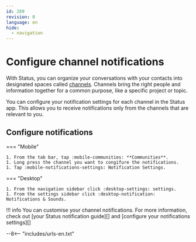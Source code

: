 ```yaml
---
id: 289
revision: 0
language: en
hide:
  - navigation
---
```


# Configure channel notifications

With Status, you can organize your conversations with your contacts into designated spaces called [channels](channels-your-quick-start-guide.md). Channels bring the right people and information together for a common purpose, like a specific project or topic.

You can configure your notification settings for each channel in the Status app. This allows you to receive notifications only from the channels that are relevant to you.

## Configure notifications 

=== "Mobile"

    1. From the tab bar, tap :mobile-communities: **Communities**.
    1. Long press the channel you want to congifure the notifications.
    1. Tap :mobile-notifications-settings: Notification Settings.

=== "Desktop"

    1. From the navigation sidebar click :desktop-settings: settings.
    1. From the settings sidebar click :desktop-notification: Notifications & Sounds.

!!! info
    You can customise your channel notifications. For more information, check out [your Status notification guide][] and [configure your notifications settings][]

--8<-- "includes/urls-en.txt"

